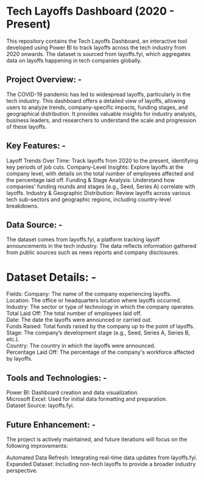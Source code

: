 
# Tech Layoffs Dashboard (2020 - Present)
This repository contains the Tech Layoffs Dashboard, an interactive tool developed using Power BI to track layoffs across the tech industry from 2020 onwards. The dataset is sourced from layoffs.fyi, which aggregates data on layoffs happening in tech companies globally.

## Project Overview: - 
The COVID-19 pandemic has led to widespread layoffs, particularly in the tech industry. This dashboard offers a detailed view of layoffs, allowing users to analyze trends, company-specific impacts, funding stages, and geographical distribution. It provides valuable insights for industry analysts, business leaders, and researchers to understand the scale and progression of these layoffs.

## Key Features: -
Layoff Trends Over Time: Track layoffs from 2020 to the present, identifying key periods of job cuts.
Company-Level Insights: Explore layoffs at the company level, with details on the total number of employees affected and the percentage laid off.
Funding & Stage Analysis: Understand how companies' funding rounds and stages (e.g., Seed, Series A) correlate with layoffs.
Industry & Geographic Distribution: Review layoffs across various tech sub-sectors and geographic regions, including country-level breakdowns.

## Data Source: -
The dataset comes from layoffs.fyi, a platform tracking layoff announcements in the tech industry. The data reflects information gathered from public sources such as news reports and company disclosures.

# Dataset Details: -

Fields:
Company: The name of the company experiencing layoffs. <br>
Location: The office or headquarters location where layoffs occurred. <br>
Industry: The sector or type of technology in which the company operates. <br>
Total Laid Off: The total number of employees laid off. <br>
Date: The date the layoffs were announced or carried out. <br>
Funds Raised: Total funds raised by the company up to the point of layoffs. <br>
Stage: The company’s development stage (e.g., Seed, Series A, Series B, etc.). <br>
Country: The country in which the layoffs were announced. <br>
Percentage Laid Off: The percentage of the company's workforce affected by layoffs.

## Tools and Technologies: -
Power BI: Dashboard creation and data visualization. <br>
Microsoft Excel: Used for initial data formatting and preparation. <br>
Dataset Source: layoffs.fyi. 

## Future Enhancement: -
The project is actively maintained, and future iterations will focus on the following improvements: <br>

Automated Data Refresh: Integrating real-time data updates from layoffs.fyi. <br>
Expanded Dataset: Including non-tech layoffs to provide a broader industry perspective. <br>
